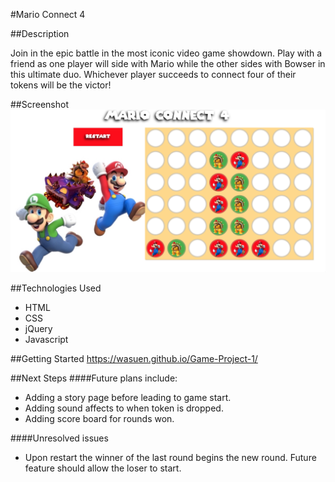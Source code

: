 #Mario Connect 4

##Description

Join in the epic battle in the most iconic video game showdown. Play with a friend as one player will side with Mario while the other sides with Bowser in this ultimate duo. Whichever player succeeds to connect four of their tokens will be the victor!

##Screenshot
![](images/screenshot.jpg)

##Technologies Used
* HTML
* CSS
* jQuery
* Javascript

##Getting Started
<https://wasuen.github.io/Game-Project-1/>

##Next Steps
####Future plans include:
* Adding a story page before leading to game start.
* Adding sound affects to when token is dropped.
* Adding score board for rounds won.

####Unresolved issues
* Upon restart the winner of the last round begins the new round. Future feature should allow the loser to start.